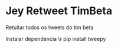 # Jey Retweet TimBeta
Retuitar todos os tweets do tim beta

Instalar dependencia \r
pip install tweepy
